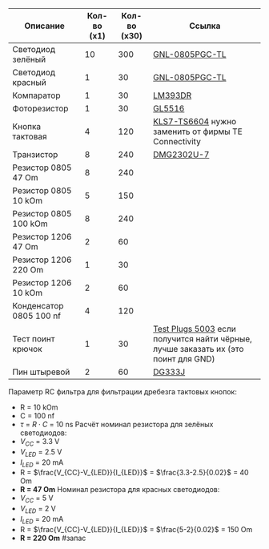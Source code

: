 
| Описание                | Кол-во (x1) | Кол-во (x30) | Ссылка                                                                                                                                                                                                                                                                              |
| ----------------------- | ----------- | ------------ | ----------------------------------------------------------------------------------------------------------------------------------------------------------------------------------------------------------------------------------------------------------------------------------- |
| Светодиод зелёный       | 10          | 300          | [GNL-0805PGC-TL](https://www.chipdip.ru/product/gnl-0805pgc-tl)                                                                                                                                                                                                                     |
| Светодиод красный       | 1           | 30           | [GNL-0805PGC-TL](https://www.chipdip.ru/product/gnl-0805src)                                                                                                                                                                                                                        |
| Компаратор              | 1           | 30           | [LM393DR](https://www.chipdip.ru/product/lm393d-ti?utm_source=direct&utm_medium=cpc&utm_campaign=Y_dinamicheskaya&utm_content=text1_ya&utm_term=---autotargeting&position_type=premium&yclid=15985112502279340031)                                                                  |
| Фоторезистор            | 1           | 30           | [GL5516](https://www.chipdip.ru/product/gl5516)                                                                                                                                                                                                                                     |
| Кнопка тактовая         | 4           | 120          | [KLS7-TS6604](https://www.chipdip.ru/product/kls7-ts6604-7.0-180-b-it-1102sb?utm_source=direct&utm_medium=cpc&utm_campaign=Y_dinamicheskaya&utm_content=text1_ya&utm_term=---autotargeting&position_type=premium&yclid=3416740984969494527) нужно заменить от фирмы TE Connectivity |
| Транзистор              | 8           | 240          | [DMG2302U-7](https://www.chipdip.ru/product0/8017538181)                                                                                                                                                                                                                            |
| Резистор 0805 47 Om     | 8           | 240          |                                                                                                                                                                                                                                                                                     |
| Резистор 0805 10 kOm    | 5           | 150          |                                                                                                                                                                                                                                                                                     |
| Резистор 0805 100 kOm   | 8           | 240          |                                                                                                                                                                                                                                                                                     |
| Резистор 1206 47 Om     | 2           | 60           |                                                                                                                                                                                                                                                                                     |
| Резистор 1206 220 Om    | 1           | 30           |                                                                                                                                                                                                                                                                                     |
| Резистор 1206 10 kOm    | 2           | 60           |                                                                                                                                                                                                                                                                                     |
| Конденсатор 0805 100 nf | 4           | 120          |                                                                                                                                                                                                                                                                                     |
| Тест поинт крючок       | 1           | 30           | [Test Plugs 5003](https://www.chipdip.ru/product0/8008363707) если получится найти чёрные, лучше заказать их (это поинт для GND)                                                                                                                                                    |
| Пин штыревой            | 2           | 60           | [DG333J](https://www.chipdip.ru/product0/8031859908)                                                                                                                                                                                                                                |

Параметр RC фильтра для фильтрации дребезга тактовых кнопок: 
- R = 10 kOm
- C = 100 nf
- $\tau$ = $R\cdot C$ = 10 ns
Расчёт номинал резистора для зелёных светодиодов:
- $V_{CC}$ = 3.3 V
- $V_{LED}$ = 2.5 V
- $I_{LED}$ = 20 mA
- R = $\frac{V_{CC}-V_{LED}}{I_{LED}}$ = $\frac{3.3-2.5}{0.02}$ = 40 Om
- **R = 47 Om**
Номинал резистора для красных светодиодов:
- $V_{CC}$ = 5 V
- $V_{LED}$ = 2 V
- $I_{LED}$ = 20 mA
- R = $\frac{V_{CC}-V_{LED}}{I_{LED}}$ = $\frac{5-2}{0.02}$ = 150 Om
- **R = 220 Om** #запас
